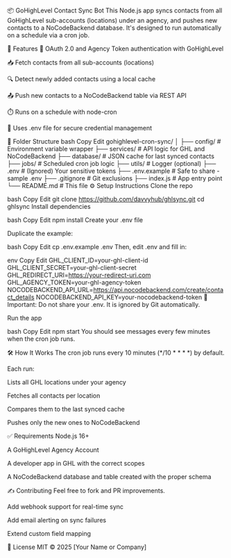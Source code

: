 ﻿📦 GoHighLevel Contact Sync Bot
This Node.js app syncs contacts from all GoHighLevel sub-accounts (locations) under an agency, and pushes new contacts to a NoCodeBackend database. It's designed to run automatically on a schedule via a cron job.

🚀 Features
🔐 OAuth 2.0 and Agency Token authentication with GoHighLevel

📥 Fetch contacts from all sub-accounts (locations)

🔍 Detect newly added contacts using a local cache

📤 Push new contacts to a NoCodeBackend table via REST API

⏱️ Runs on a schedule with node-cron

💾 Uses .env file for secure credential management

📁 Folder Structure
bash
Copy
Edit
gohighlevel-cron-sync/
│
├── config/                # Environment variable wrapper
├── services/              # API logic for GHL and NoCodeBackend
├── database/              # JSON cache for last synced contacts
├── jobs/                  # Scheduled cron job logic
├── utils/                 # Logger (optional)
├── .env                   # (Ignored) Your sensitive tokens
├── .env.example           # Safe to share - sample .env
├── .gitignore             # Git exclusions
├── index.js               # App entry point
└── README.md              # This file
⚙️ Setup Instructions
Clone the repo

bash
Copy
Edit
git clone https://github.com/davvyhub/ghlsync.git
cd ghlsync
Install dependencies

bash
Copy
Edit
npm install
Create your .env file

Duplicate the example:

bash
Copy
Edit
cp .env.example .env
Then, edit .env and fill in:

env
Copy
Edit
GHL_CLIENT_ID=your-ghl-client-id
GHL_CLIENT_SECRET=your-ghl-client-secret
GHL_REDIRECT_URI=https://your-redirect-uri.com
GHL_AGENCY_TOKEN=your-ghl-agency-token
NOCODEBACKEND_API_URL=https://api.nocodebackend.com/create/contact_details
NOCODEBACKEND_API_KEY=your-nocodebackend-token
🔐 Important: Do not share your .env. It is ignored by Git automatically.

Run the app

bash
Copy
Edit
npm start
You should see messages every few minutes when the cron job runs.

🛠 How It Works
The cron job runs every 10 minutes (*/10 * * * *) by default.

Each run:

Lists all GHL locations under your agency

Fetches all contacts per location

Compares them to the last synced cache

Pushes only the new ones to NoCodeBackend

✅ Requirements
Node.js 16+

A GoHighLevel Agency Account

A developer app in GHL with the correct scopes

A NoCodeBackend database and table created with the proper schema

✍️ Contributing
Feel free to fork and PR improvements.

Add webhook support for real-time sync

Add email alerting on sync failures

Extend custom field mapping

📄 License
MIT © 2025 [Your Name or Company]